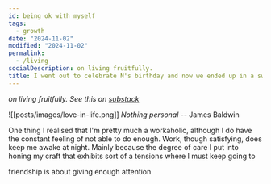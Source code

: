 ```yaml
---
id: being ok with myself
tags:
  - growth
date: "2024-11-02"
modified: "2024-11-02"
permalink:
  - /living
socialDescription: on living fruitfully.
title: I went out to celebrate N's birthday and now we ended up in a swing bar.
---
```


_on living fruitfully. See this on [substack](https://open.substack.com/pub/livingalone/p/i-saw-a-disstrack-dropped-at-a-hackathon?r=1z8i4s&utm_campaign=post&utm_medium=web&showWelcomeOnShare=true)_

![[posts/images/love-in-life.png]]
_Nothing personal_ -- James Baldwin

One thing I realised that I'm pretty much a workaholic, although I do have the constant feeling of not able to do enough. Work, though satisfying, does keep me awake at night. Mainly because the degree of care I put into honing my craft that exhibits sort of a tensions where I must keep going to

friendship is about giving enough attention

